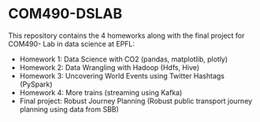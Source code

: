 # COM490-DSLAB

This repository contains the 4 homeworks along with the final project for COM490- Lab in data science at EPFL:  
* Homework 1: Data Science with CO2 (pandas, matplotlib, plotly)
* Homework 2: Data Wrangling with Hadoop (Hdfs, Hive)
* Homework 3: Uncovering World Events using Twitter Hashtags (PySpark)
* Homework 4: More trains (streaming using Kafka)
* Final project: Robust Journey Planning (Robust public transport journey planning using data from SBB)


